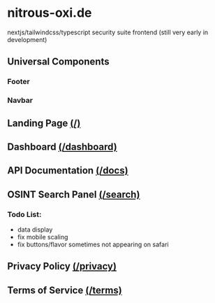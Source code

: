 # nitrous-oxi.de
nextjs/tailwindcss/typescript security suite frontend (still very early in development)

## Universal Components

### Footer

### Navbar

## Landing Page [(/)](https://nitrous-oxi.de)

## Dashboard [(/dashboard)](https://nitrous-oxi.de/dashboard)

## API Documentation [(/docs)](https://nitrous-oxi.de/docs)

## OSINT Search Panel [(/search)](https://nitrous-oxi.de/search)

### Todo List:

- data display
- fix mobile scaling
- fix buttons/flavor sometimes not appearing on safari

## Privacy Policy [(/privacy)](https://nitrous-oxi.de/privacy)

## Terms of Service [(/terms)](https://nitrous-oxi.de/terms)